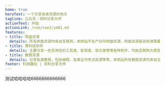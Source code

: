 ```yaml
---
home: true
heroText: 一个分享各类资源的地方
tagline: 公众号：资料分享大师
actionText: 开始
actionLink: /vue/vue2/ym01.md
features:
- title: 网盘资源
  details: 所有网盘资源均来自互联网，本网站不生产任何网盘资源，网盘资源是否失效需要自行判断。
- title: 黑科技软件
  details: 主要分享一些实用性的工具类、影视类、音乐类等等各种软件，均由互联网大佬提供。
- title: 教程资源
  details: 分享各类教程，包括编程、各类证书考试资源等等，本网站所有教程资源均来自互联网，若涉及侵权立马删除！
footer: 科技趣玩 | 资料分享大师
---
```

测试哈哈哈哈6666666666666
<!-- 首页配置页 -->
